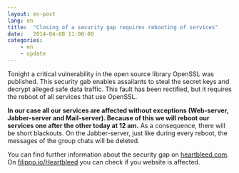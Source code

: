 ```yaml
---
layout: en-post
lang: en
title:  "Closing of a security gap requires rebooting of services"
date:   2014-04-08 11:00:00
categories:
    - en
    - update
---
```


Tonight a critical vulnerability in the open source library OpenSSL was published. This security gab enables assailants to steal the secret keys and decrypt alleged safe data traffic. This fault has been rectified, but it requires the reboot of all services that use OpenSSL.

**In our case all our services are affected without exceptions (Web-server, Jabber-server and Mail-server). Because of this we will reboot our services one after the other today at 12 am.** As a consequence, there will be short blackouts. On the Jabber-server, just like during every reboot, the messages of the group chats will be deleted.

You can find further information about the security gap on [heartbleed.com](https://heartbleed.com). On [filippo.io/Heartbleed](http://filippo.io/Heartbleed/) you can check if you website is affected.